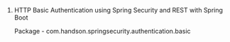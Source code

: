 1. HTTP Basic Authentication using Spring Security and REST with Spring Boot
  
    Package - com.handson.springsecurity.authentication.basic

